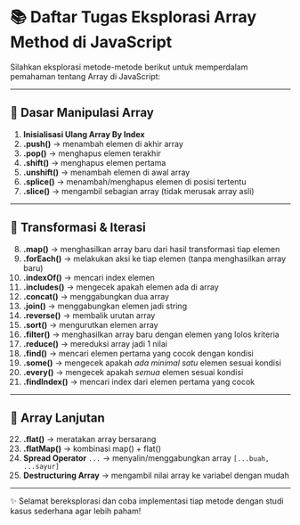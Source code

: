 # 📚 Daftar Tugas Eksplorasi Array Method di JavaScript

Silahkan eksplorasi metode-metode berikut untuk memperdalam pemahaman tentang Array di JavaScript:

---

## 🔹 Dasar Manipulasi Array
1. **Inisialisasi Ulang Array By Index**
2. **.push()** → menambah elemen di akhir array
3. **.pop()** → menghapus elemen terakhir
4. **.shift()** → menghapus elemen pertama
5. **.unshift()** → menambah elemen di awal array
6. **.splice()** → menambah/menghapus elemen di posisi tertentu
7. **.slice()** → mengambil sebagian array (tidak merusak array asli)

---

## 🔹 Transformasi & Iterasi
8. **.map()** → menghasilkan array baru dari hasil transformasi tiap elemen
9. **.forEach()** → melakukan aksi ke tiap elemen (tanpa menghasilkan array baru)
10. **.indexOf()** → mencari index elemen
11. **.includes()** → mengecek apakah elemen ada di array
12. **.concat()** → menggabungkan dua array
13. **.join()** → menggabungkan elemen jadi string
14. **.reverse()** → membalik urutan array
15. **.sort()** → mengurutkan elemen array
16. **.filter()** → menghasilkan array baru dengan elemen yang lolos kriteria
17. **.reduce()** → mereduksi array jadi 1 nilai
18. **.find()** → mencari elemen pertama yang cocok dengan kondisi
19. **.some()** → mengecek apakah *ada minimal satu* elemen sesuai kondisi
20. **.every()** → mengecek apakah *semua* elemen sesuai kondisi
21. **.findIndex()** → mencari index dari elemen pertama yang cocok

---

## 🔹 Array Lanjutan
22. **.flat()** → meratakan array bersarang
23. **.flatMap()** → kombinasi map() + flat()
24. **Spread Operator** `...` → menyalin/menggabungkan array `[...buah, ...sayur]`
25. **Destructuring Array** → mengambil nilai array ke variabel dengan mudah

---
✨ Selamat bereksplorasi dan coba implementasi tiap metode dengan studi kasus sederhana agar lebih paham!

